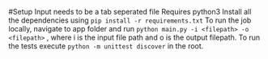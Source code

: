 
#Setup
Input needs to be a tab seperated file
Requires python3 
Install all the dependencies using `pip install -r requirements.txt`
To run the job locally, navigate to app folder and run `python main.py -i <filepath> -o <filepath>` ,  where i is the input file path and o is the output filepath.
To run the tests execute `python -m unittest discover` in the root.